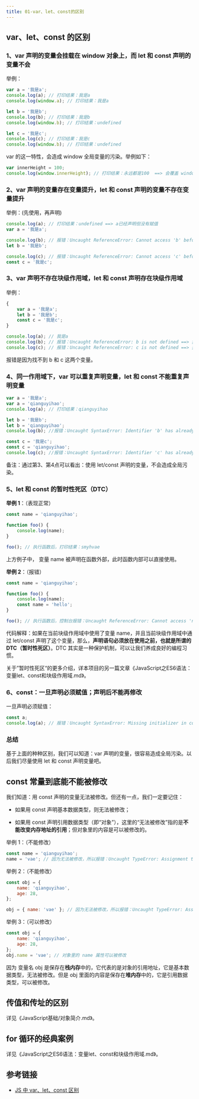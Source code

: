 ```yaml
---
title: 01-var、let、const的区别
---
```


 




## var、let、const 的区别

### 1、var 声明的变量会挂载在 window 对象上，而 let 和 const 声明的变量不会

举例：

```js
var a = '我是a';
console.log(a); // 打印结果：我是a
console.log(window.a); // 打印结果：我是a
```

```js
let b = '我是b';
console.log(b); // 打印结果：我是b
console.log(window.b); // 打印结果：undefined
```

```js
let c = '我是c';
console.log(c); // 打印结果：我是c
console.log(window.b); // 打印结果：undefined
```

var 的这一特性，会造成 window 全局变量的污染。举例如下：

```js
var innerHeight = 100;
console.log(window.innerHeight); // 打印结果：永远都是100  ==> 会覆盖 window 自带的 innerHeight 属性
```

### 2、var 声明的变量存在变量提升，let 和 const 声明的变量不存在变量提升

举例：(先使用，再声明)

```js
console.log(a); // 打印结果：undefined ==> a已经声明但没有赋值
var a = '我是a';
```

```js
console.log(b); // 报错：Uncaught ReferenceError: Cannot access 'b' before initialization ==> 找不到b这个变量
let b = '我是b';
```

```js
console.log(c); // 报错：Uncaught ReferenceError: Cannot access 'c' before initialization ==> 找不到c这个变量
const c = '我是c';
```

### 3、var 声明不存在块级作用域，let 和 const 声明存在块级作用域

举例：

```js
{
    var a = '我是a';
    let b = '我是b';
    const c = '我是c';
}

console.log(a); // 我是a
console.log(b); // 报错：Uncaught ReferenceError: b is not defined ==> 找不到b这个变量
console.log(c); // 报错：Uncaught ReferenceError: c is not defined ==> 找不到c这个变量
```

报错是因为找不到 b 和 c 这两个变量。

### 4、同一作用域下，var 可以重复声明变量，let 和 const 不能重复声明变量

```js
var a = '我是a';
var a = 'qianguyihao';
console.log(a); // 打印结果：qianguyihao
```

```js
let b = '我是b';
let b = 'qianguyihao';
console.log(b); //报错：Uncaught SyntaxError: Identifier 'b' has already been declared  ==> 变量 b 已经被声明了
```

```js
const c = '我是c';
const c = 'qianguyihao';
console.log(c); //报错：Uncaught SyntaxError: Identifier 'c' has already been declared  ==> 变量 c 已经被声明了
```

备注：通过第3、第4点可以看出：使用 let/const 声明的变量，不会造成全局污染。



### 5、let 和 const 的暂时性死区（DTC）

**举例 1**：（表现正常）

```js
const name = 'qianguyihao';

function foo() {
    console.log(name);
}

foo(); // 执行函数后，打印结果：smyhvae
```

上方例子中， 变量 name 被声明在函数外部，此时函数内部可以直接使用。

**举例 2**：（报错）

```js
const name = 'qianguyihao';

function foo() {
    console.log(name);
    const name = 'hello';
}

foo(); // 执行函数后，控制台报错：Uncaught ReferenceError: Cannot access 'name' before initialization
```

代码解释：如果在当前块级作用域中使用了变量 name，并且当前块级作用域中通过 let/const 声明了这个变量，那么，**声明语句必须放在使用之前，也就是所谓的 DTC（暂时性死区）**。DTC 其实是一种保护机制，可以让我们养成良好的编程习惯。

关于”暂时性死区“的更多介绍，详本项目的另一篇文章《JavaScript之ES6语法：变量let、const和块级作用域.md》。


### 6、const：一旦声明必须赋值；声明后不能再修改

一旦声明必须赋值：

```js
const a;
console.log(a); // 报错：Uncaught SyntaxError: Missing initializer in const declaration
```

### 总结

基于上面的种种区别，我们可以知道：var 声明的变量，很容易造成全局污染。以后我们尽量使用 let 和 const 声明变量吧。





## const 常量到底能不能被修改

我们知道：用 const 声明的变量无法被修改。但还有一点，我们一定要记住：

-   如果用 const 声明基本数据类型，则无法被修改；

-   如果用 const 声明引用数据类型（即“对象”），这里的“无法被修改”指的是**不能改变内存地址的引用**；但对象里的内容是可以被修改的。

举例 1：（不能修改）

```js
const name = 'qianguyihao';
name = 'vae'; // 因为无法被修改，所以报错：Uncaught TypeError: Assignment to constant variable
```

举例 2：（不能修改）

```js
const obj = {
    name: 'qianguyihao',
    age: 28,
};

obj = { name: 'vae' }; // 因为无法被修改，所以报错：Uncaught TypeError: Assignment to constant variable
```

举例 3：（可以修改）

```js
const obj = {
    name: 'qianguyihao',
    age: 28,
};
obj.name = 'vae'; // 对象里的 name 属性可以被修改
```

因为 变量名 obj 是保存在**栈内存**中的，它代表的是对象的引用地址，它是基本数据类型，无法被修改。但是 obj 里面的内容是保存在**堆内存**中的，它是引用数据类型，可以被修改。


## 传值和传址的区别

详见《JavaScript基础/对象简介.md》。

## for 循环的经典案例

详见《JavaScript之ES6语法：变量let、const和块级作用域.md》。

## 参考链接

-   [JS 中 var、let、const 区别](https://juejin.im/post/5e49249be51d4526e651b654)
